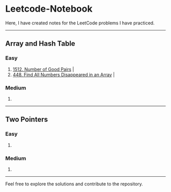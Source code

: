 # Leetcode-Notebook

Here, I have created notes for the LeetCode problems I have practiced.

---

## Array and Hash Table

### Easy

1. [1512. Number of Good Pairs](https://leetcode.com/problems/number-of-good-pairs/description/) |
2. [448. Find All Numbers Disappeared in an Array](https://leetcode.com/problems/find-all-numbers-disappeared-in-an-array/description/) |

### Medium

1.

---

## Two Pointers

### Easy

1.

### Medium

1.

---

Feel free to explore the solutions and contribute to the repository.
